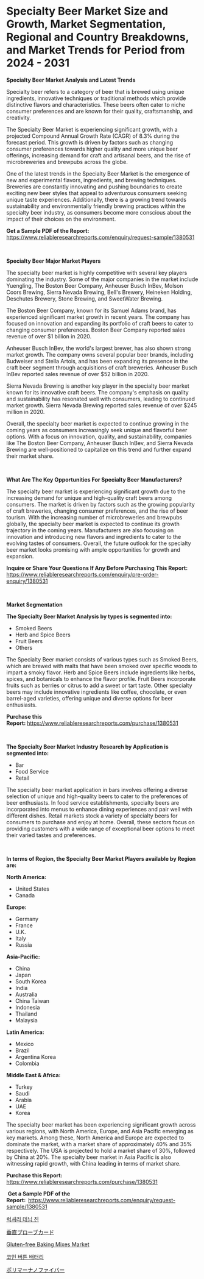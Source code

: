 <p><h1>Specialty Beer Market Size and Growth, Market Segmentation, Regional and Country Breakdowns, and Market Trends for Period from 2024 -  2031</h1></p><p><strong>Specialty Beer Market Analysis and Latest Trends</strong></p>
<p><p>Specialty beer refers to a category of beer that is brewed using unique ingredients, innovative techniques or traditional methods which provide distinctive flavors and characteristics. These beers often cater to niche consumer preferences and are known for their quality, craftsmanship, and creativity.</p><p>The Specialty Beer Market is experiencing significant growth, with a projected Compound Annual Growth Rate (CAGR) of 8.3% during the forecast period. This growth is driven by factors such as changing consumer preferences towards higher quality and more unique beer offerings, increasing demand for craft and artisanal beers, and the rise of microbreweries and brewpubs across the globe.</p><p>One of the latest trends in the Specialty Beer Market is the emergence of new and experimental flavors, ingredients, and brewing techniques. Breweries are constantly innovating and pushing boundaries to create exciting new beer styles that appeal to adventurous consumers seeking unique taste experiences. Additionally, there is a growing trend towards sustainability and environmentally friendly brewing practices within the specialty beer industry, as consumers become more conscious about the impact of their choices on the environment.</p></p>
<p><strong>Get a Sample PDF of the Report:&nbsp;</strong> <a href="https://www.reliableresearchreports.com/enquiry/request-sample/1380531">https://www.reliableresearchreports.com/enquiry/request-sample/1380531</a></p>
<p>&nbsp;</p>
<p><strong>Specialty Beer Major Market Players</strong></p>
<p><p>The specialty beer market is highly competitive with several key players dominating the industry. Some of the major companies in the market include Yuengling, The Boston Beer Company, Anheuser Busch InBev, Molson Coors Brewing, Sierra Nevada Brewing, Bell's Brewery, Heineken Holding, Deschutes Brewery, Stone Brewing, and SweetWater Brewing.</p><p>The Boston Beer Company, known for its Samuel Adams brand, has experienced significant market growth in recent years. The company has focused on innovation and expanding its portfolio of craft beers to cater to changing consumer preferences. Boston Beer Company reported sales revenue of over $1 billion in 2020.</p><p>Anheuser Busch InBev, the world's largest brewer, has also shown strong market growth. The company owns several popular beer brands, including Budweiser and Stella Artois, and has been expanding its presence in the craft beer segment through acquisitions of craft breweries. Anheuser Busch InBev reported sales revenue of over $52 billion in 2020.</p><p>Sierra Nevada Brewing is another key player in the specialty beer market known for its innovative craft beers. The company's emphasis on quality and sustainability has resonated well with consumers, leading to continued market growth. Sierra Nevada Brewing reported sales revenue of over $245 million in 2020.</p><p>Overall, the specialty beer market is expected to continue growing in the coming years as consumers increasingly seek unique and flavorful beer options. With a focus on innovation, quality, and sustainability, companies like The Boston Beer Company, Anheuser Busch InBev, and Sierra Nevada Brewing are well-positioned to capitalize on this trend and further expand their market share.</p></p>
<p>&nbsp;</p>
<p><strong>What Are The Key Opportunities For Specialty Beer Manufacturers?</strong></p>
<p><p>The specialty beer market is experiencing significant growth due to the increasing demand for unique and high-quality craft beers among consumers. The market is driven by factors such as the growing popularity of craft breweries, changing consumer preferences, and the rise of beer tourism. With the increasing number of microbreweries and brewpubs globally, the specialty beer market is expected to continue its growth trajectory in the coming years. Manufacturers are also focusing on innovation and introducing new flavors and ingredients to cater to the evolving tastes of consumers. Overall, the future outlook for the specialty beer market looks promising with ample opportunities for growth and expansion.</p></p>
<p><strong>Inquire or Share Your Questions If Any Before Purchasing This Report:</strong> <a href="https://www.reliableresearchreports.com/enquiry/pre-order-enquiry/1380531">https://www.reliableresearchreports.com/enquiry/pre-order-enquiry/1380531</a></p>
<p>&nbsp;</p>
<p><strong>Market Segmentation</strong></p>
<p><strong>The Specialty Beer Market Analysis by types is segmented into:</strong></p>
<p><ul><li>Smoked Beers</li><li>Herb and Spice Beers</li><li>Fruit Beers</li><li>Others</li></ul></p>
<p><p>The Specialty Beer market consists of various types such as Smoked Beers, which are brewed with malts that have been smoked over specific woods to impart a smoky flavor. Herb and Spice Beers include ingredients like herbs, spices, and botanicals to enhance the flavor profile. Fruit Beers incorporate fruits such as berries or citrus to add a sweet or tart taste. Other specialty beers may include innovative ingredients like coffee, chocolate, or even barrel-aged varieties, offering unique and diverse options for beer enthusiasts.</p></p>
<p><strong>Purchase this Report:&nbsp;</strong><a href="https://www.reliableresearchreports.com/purchase/1380531">https://www.reliableresearchreports.com/purchase/1380531</a></p>
<p>&nbsp;</p>
<p><strong>The Specialty Beer Market Industry Research by Application is segmented into:</strong></p>
<p><ul><li>Bar</li><li>Food Service</li><li>Retail</li></ul></p>
<p><p>The specialty beer market application in bars involves offering a diverse selection of unique and high-quality beers to cater to the preferences of beer enthusiasts. In food service establishments, specialty beers are incorporated into menus to enhance dining experiences and pair well with different dishes. Retail markets stock a variety of specialty beers for consumers to purchase and enjoy at home. Overall, these sectors focus on providing customers with a wide range of exceptional beer options to meet their varied tastes and preferences.</p></p>
<p>&nbsp;</p>
<p><strong>In terms of Region, the Specialty Beer Market Players available by Region are:</strong></p>
<p>
    <p> <strong> North America: </strong>
        <ul>
            <li>United States</li>
            <li>Canada</li>
        </ul>
        </p> 
    <p> <strong> Europe: </strong>
        <ul>
            <li>Germany</li>
            <li>France</li>
            <li>U.K.</li>
            <li>Italy</li>
            <li>Russia</li>
        </ul>
        </p> 
    <p> <strong> Asia-Pacific: </strong>
        <ul>
            <li>China</li>
            <li>Japan</li>
            <li>South Korea</li>
            <li>India</li>
            <li>Australia</li>
            <li>China Taiwan</li>
            <li>Indonesia</li>
            <li>Thailand</li>
            <li>Malaysia</li>
        </ul>
        </p> 
    <p> <strong> Latin America: </strong>
        <ul>
            <li>Mexico</li>
            <li>Brazil</li>
            <li>Argentina Korea</li>
            <li>Colombia</li>
        </ul>
        </p> 
    <p> <strong> Middle East & Africa: </strong>
        <ul>
            <li>Turkey</li>
            <li>Saudi</li>
            <li>Arabia</li>
            <li>UAE</li>
            <li>Korea</li>
        </ul>
    </p>
    </p>
<p><p>The specialty beer market has been experiencing significant growth across various regions, with North America, Europe, and Asia Pacific emerging as key markets. Among these, North America and Europe are expected to dominate the market, with a market share of approximately 40% and 35% respectively. The USA is projected to hold a market share of 30%, followed by China at 20%. The specialty beer market in Asia Pacific is also witnessing rapid growth, with China leading in terms of market share.</p></p>
<p><strong>Purchase this Report: </strong><a href="https://www.reliableresearchreports.com/purchase/1380531">https://www.reliableresearchreports.com/purchase/1380531</a></p>
<p>&nbsp;<strong>Get a Sample PDF of the Report:&nbsp;&nbsp;</strong><a href="https://www.reliableresearchreports.com/enquiry/request-sample/1380531">https://www.reliableresearchreports.com/enquiry/request-sample/1380531</a></p>
<p><strong></strong></p>
<p><p><a href="https://github.com/Hubertstyenger6685/Market-Research-Report-List-1/blob/main/656190116134.md">럭셔리 데님 진</a></p><p><a href="https://github.com/ihabdkwlxs948/Market-Research-Report-List-1/blob/main/810708717498.md">垂直プローブカード</a></p><p><a href="https://github.com/guneycigdem35/Market-Research-Report-List-2/blob/main/gluten-free-baking-mixes-market.md">Gluten-free Baking Mixes Market</a></p><p><a href="https://github.com/hxzi07639916/Market-Research-Report-List-1/blob/main/608708316133.md">코인 버튼 배터리</a></p><p><a href="https://github.com/dadanedu33/Market-Research-Report-List-1/blob/main/256751017499.md">ポリマーナノファイバー</a></p></p>